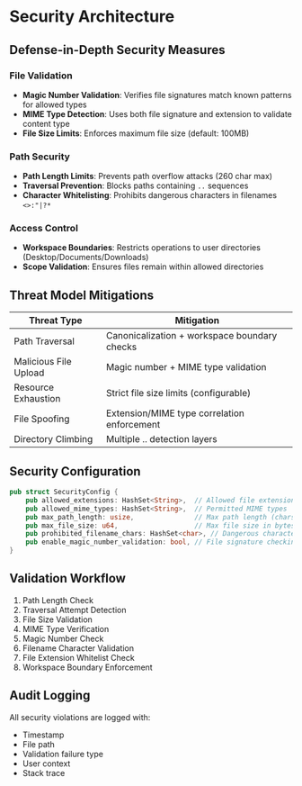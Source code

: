 # Security Architecture

## Defense-in-Depth Security Measures

### File Validation
- **Magic Number Validation**: Verifies file signatures match known patterns for allowed types
- **MIME Type Detection**: Uses both file signature and extension to validate content type
- **File Size Limits**: Enforces maximum file size (default: 100MB)

### Path Security
- **Path Length Limits**: Prevents path overflow attacks (260 char max)
- **Traversal Prevention**: Blocks paths containing `..` sequences
- **Character Whitelisting**: Prohibits dangerous characters in filenames `<>:"|?*`

### Access Control
- **Workspace Boundaries**: Restricts operations to user directories (Desktop/Documents/Downloads)
- **Scope Validation**: Ensures files remain within allowed directories

## Threat Model Mitigations

| Threat Type              | Mitigation                                                                 |
|--------------------------|----------------------------------------------------------------------------|
| Path Traversal           | Canonicalization + workspace boundary checks                              |
| Malicious File Upload    | Magic number + MIME type validation                                        |
| Resource Exhaustion      | Strict file size limits (configurable)                                     |
| File Spoofing            | Extension/MIME type correlation enforcement                                |
| Directory Climbing       | Multiple .. detection layers                                               |

## Security Configuration

```rust
pub struct SecurityConfig {
    pub allowed_extensions: HashSet<String>,  // Allowed file extensions
    pub allowed_mime_types: HashSet<String>,  // Permitted MIME types
    pub max_path_length: usize,               // Max path length (chars)
    pub max_file_size: u64,                   // Max file size in bytes
    pub prohibited_filename_chars: HashSet<char>, // Dangerous characters
    pub enable_magic_number_validation: bool, // File signature checking
}
```

## Validation Workflow

1. Path Length Check
2. Traversal Attempt Detection
3. File Size Validation
4. MIME Type Verification
5. Magic Number Check
6. Filename Character Validation
7. File Extension Whitelist Check
8. Workspace Boundary Enforcement

## Audit Logging
All security violations are logged with:
- Timestamp
- File path
- Validation failure type
- User context
- Stack trace
